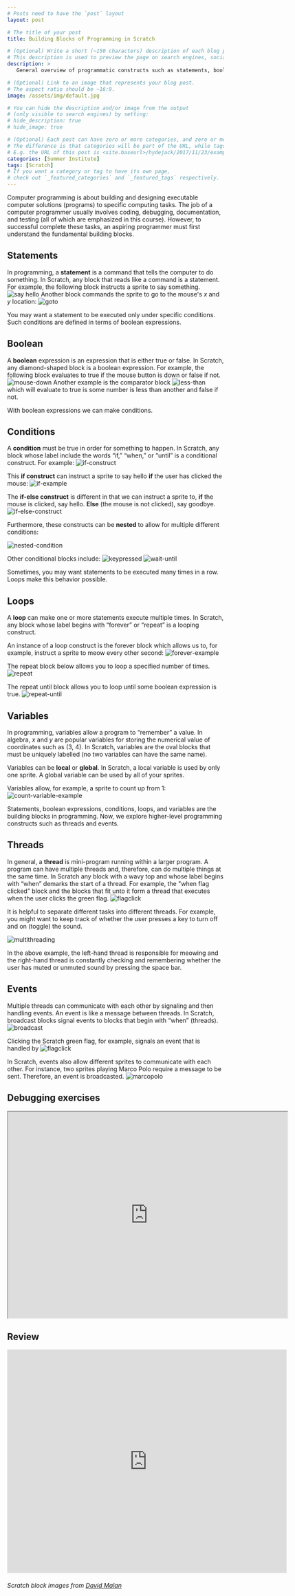 ```yaml
---
# Posts need to have the `post` layout
layout: post

# The title of your post
title: Building Blocks of Programming in Scratch

# (Optional) Write a short (~150 characters) description of each blog post.
# This description is used to preview the page on search engines, social media, etc.
description: >
   General overview of programmatic constructs such as statements, boolean expressions, conditions, loops, variables, threads, and events.

# (Optional) Link to an image that represents your blog post.
# The aspect ratio should be ~16:9.
image: /assets/img/default.jpg

# You can hide the description and/or image from the output
# (only visible to search engines) by setting:
# hide_description: true
# hide_image: true

# (Optional) Each post can have zero or more categories, and zero or more tags.
# The difference is that categories will be part of the URL, while tags will not.
# E.g. the URL of this post is <site.baseurl>/hydejack/2017/11/23/example-content/
categories: [Summer Institute]
tags: [Scratch]
# If you want a category or tag to have its own page,
# check out `_featured_categories` and `_featured_tags` respectively.
---
```

Computer programming is about building and designing executable computer solutions (programs) to specific computing tasks. The job of a computer programmer usually involves coding, debugging, documentation, and testing (all of which are emphasized in this course). However, to successful complete these tasks, an aspiring programmer must first understand the fundamental building blocks.

## Statements

In programming, a **statement** is a command that tells the computer to do something. In Scratch, any block that reads like a command is a statement. For example, the following block instructs a sprite to say something. ![say hello](https://cs.harvard.edu/malan/scratch/say.gif) Another block commands the sprite to go to the mouse's _x_ and _y_ location: ![goto](https://cs.harvard.edu/malan/scratch/goto.gif)

You may want a statement to be executed only under specific conditions. Such conditions are defined in terms of boolean expressions.

## Boolean

A **boolean** expression is an expression that is either true or false. In Scratch, any diamond-shaped block is a boolean expression. For example, the following block evaluates to true if the mouse button is down or false if not. ![mouse-down](https://cs.harvard.edu/malan/scratch/mousedown.gif) Another example is the comparator block ![less-than](https://cs.harvard.edu/malan/scratch/lessthan.gif) which will evaluate to true is some number is less than another and false if not.

With boolean expressions we can make conditions.

## Conditions

A **condition** must be true in order for something to happen. In Scratch, any block whose label include the words “if,” “when,” or “until” is a conditional construct. For example:
![if-construct](https://cs.harvard.edu/malan/scratch/if.gif) 

This **if construct** can instruct a sprite to say hello **if** the user has clicked the mouse:
![if-example](https://cs.harvard.edu/malan/scratch/ifmousedown.gif)

The **if-else construct** is different in that we can instruct a sprite to, **if** the mouse is clicked, say hello. **Else** (the mouse is not clicked), say goodbye.
![if-else-construct](https://cs.harvard.edu/malan/scratch/ifmousedownelse.gif)

Furthermore, these constructs can be **nested** to allow for multiple different conditions:

![nested-condition](https://cs.harvard.edu/malan/scratch/ifelseifelse.gif)

Other conditional blocks include: ![keypressed](https://cs.harvard.edu/malan/scratch/when.gif) ![wait-until](https://cs.harvard.edu/malan/scratch/until.gif)

Sometimes, you may want statements to be executed many times in a row. Loops make this behavior possible. 

## Loops

A **loop** can make one or more statements execute multiple times. In Scratch, any block whose label begins with “forever” or “repeat” is a looping construct. 

An instance of a loop construct is the forever block which allows us to, for example, instruct a sprite to meow every other second:
![forever-example](https://cs.harvard.edu/malan/scratch/forevermeow.gif)

The repeat block below allows you to loop a specified number of times. ![repeat](https://cs.harvard.edu/malan/scratch/repeat.gif) 

The repeat until block allows you to loop until some boolean expression is true.
![repeat-until](https://cs.harvard.edu/malan/scratch/repeatuntil.gif)

## Variables

In programming, variables allow a program to “remember” a value. In algebra, _x_ and _y_ are popular variables for storing the numerical value of coordinates such as (3, 4). In Scratch, variables are the oval blocks that must be uniquely labelled (no two variables can have the same name). 

Variables can be **local** or **global**. In Scratch, a local variable is used by only one sprite. A global variable can be used by all of your sprites. 

Variables allow, for example, a sprite to count up from 1:
![count-variable-example](https://cs.harvard.edu/malan/scratch/forevercount.gif)

Statements, boolean expressions, conditions, loops, and variables are the building blocks in programming. Now, we explore higher-level programming constructs such as threads and events.

## Threads

In general, a **thread** is mini-program running within a larger program. A program can have multiple threads and, therefore, can do multiple things at the same time. In Scratch any block with a wavy top and whose label begins with “when” demarks the start of a thread. For example, the "when flag clicked" block and the blocks that fit unto it form a thread that executes when the user clicks the green flag. ![flagclick](https://cs.harvard.edu/malan/scratch/whenclicked.gif)

It is helpful to separate different tasks into different threads. For example, you might want to keep track of whether the user presses a key to turn off and on (toggle) the sound. 

![multithreading](https://cs.harvard.edu/malan/scratch/muted.gif)

In the above example, the left-hand thread is responsible for meowing and the right-hand thread is constantly checking and remembering whether the user has muted or unmuted sound by pressing the space bar. 

## Events 

Multiple threads can communicate with each other by signaling and then handling events. An event is like a message between threads. In Scratch, broadcast blocks signal events to blocks that begin with “when” (threads). ![broadcast](https://cs.harvard.edu/malan/scratch/broadcast.gif) 

Clicking the Scratch green flag, for example, signals an event that is handled by ![flagclick](https://cs.harvard.edu/malan/scratch/whenclicked.gif)

In Scratch, events also allow different sprites to communicate with each other. For instance, two sprites playing Marco Polo require a message to be sent. Therefore, an event is broadcasted. 
![marcopolo](https://cs.harvard.edu/malan/scratch/marco.gif)

## Debugging exercises

<iframe src="https://drive.google.com/file/d/1cwMDFqffFkxXZujRkGinJxI16ktRlXyw/preview" width="650" height="480"></iframe>

## Review

<iframe src="https://docs.google.com/forms/d/e/1FAIpQLSdoanTIBwy7SnRL9G8qyXm5xPnoRwu6b3Q0exfy2TJWaq5HyA/viewform?embedded=true" width="650" height="520" frameborder="0" marginheight="0" marginwidth="0">Loading...</iframe>

###### Scratch block images from [David Malan](https://cs.harvard.edu/malan/)